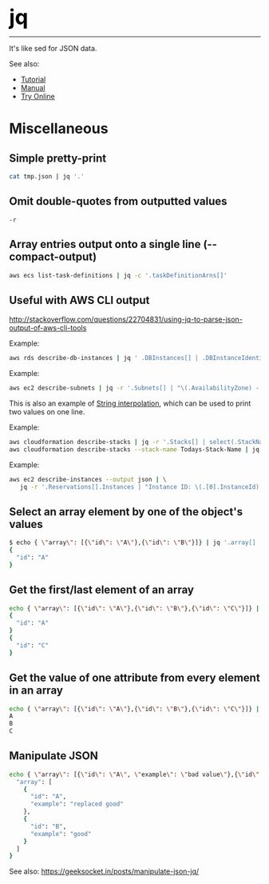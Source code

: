 **<span style="font-size:3em;color:black">jq</span>**
***
It's like sed for JSON data.

See also:
- [Tutorial](https://stedolan.github.io/jq/tutorial/)
- [Manual](https://stedolan.github.io/jq/manual/)
- [Try Online](https://jqplay.org/)

# Miscellaneous

## Simple pretty-print
```bash
cat tmp.json | jq '.'
```

## Omit double-quotes from outputted values
```
-r
```

## Array entries output onto a single line (--compact-output)
```bash
aws ecs list-task-definitions | jq -c '.taskDefinitionArns[]'
```

## Useful with AWS CLI output
http://stackoverflow.com/questions/22704831/using-jq-to-parse-json-output-of-aws-cli-tools

Example:
```bash
aws rds describe-db-instances | jq ' .DBInstances[] | .DBInstanceIdentifier,.DBInstanceClass,.Endpoint.Address'
```

Example:
```bash
aws ec2 describe-subnets | jq -r '.Subnets[] | "\(.AvailabilityZone) - \(.DefaultForAz)"'
```
This is also an example of [String interpolation](https://stedolan.github.io/jq/manual/#Stringinterpolation-%5C(foo)), which can be used to print two values on one line.

Example:
```bash
aws cloudformation describe-stacks | jq -r '.Stacks[] | select(.StackName=="Todays-Stack-Name")'
aws cloudformation describe-stacks --stack-name Todays-Stack-Name | jq -r '.Stacks[0]'
```

Example:
```bash
aws ec2 describe-instances --output json | \
   jq -r '.Reservations[].Instances | "Instance ID: \(.[0].InstanceId)  State: \(.[0].State.Name)  Public FQDN: \(.[0].NetworkInterfaces[0].Association.PublicDnsName)" '
```


## Select an array element by one of the object's values
```bash
$ echo { \"array\": [{\"id\": \"A\"},{\"id\": \"B\"}]} | jq '.array[] | select(.id=="A")'
{
  "id": "A"
}
```

## Get the first/last element of an array
```bash
echo { \"array\": [{\"id\": \"A\"},{\"id\": \"B\"},{\"id\": \"C\"}]} | jq '.array | first,last'
{
  "id": "A"
}
{
  "id": "C"
}
```

## Get the value of one attribute from every element in an array
```bash
echo { \"array\": [{\"id\": \"A\"},{\"id\": \"B\"},{\"id\": \"C\"}]} | jq '.array[] | .id' -r
A
B
C
```

## Manipulate JSON
```bash
echo { \"array\": [{\"id\": \"A\", \"example\": \"bad value\"},{\"id\": \"B\", \"example\": \"good\"}]} | jq '(.array[] | select(.id=="A")).example = "replaced good"'{
  "array": [
    {
      "id": "A",
      "example": "replaced good"
    },
    {
      "id": "B",
      "example": "good"
    }
  ]
}
```

See also: https://geeksocket.in/posts/manipulate-json-jq/

